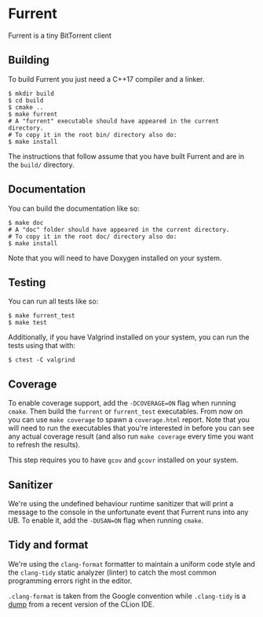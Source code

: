 # Furrent
Furrent is a tiny BitTorrent client

## Building
To build Furrent you just need a C++17 compiler and a linker.
```shell
$ mkdir build
$ cd build
$ cmake ..
$ make furrent
# A "furrent" executable should have appeared in the current directory.
# To copy it in the root bin/ directory also do:
$ make install
```
The instructions that follow assume that you have built Furrent and are in the `build/` directory.

## Documentation
You can build the documentation like so:
```shell
$ make doc
# A "doc" folder should have appeared in the current directory.
# To copy it in the root doc/ directory also do:
$ make install
```
Note that you will need to have Doxygen installed on your system.

## Testing
You can run all tests like so:
```shell
$ make furrent_test
$ make test
```
Additionally, if you have Valgrind installed on your system, you can run the tests using that with:
```shell
$ ctest -C valgrind
```

## Coverage
To enable coverage support, add the `-DCOVERAGE=ON` flag when running `cmake`. Then build the `furrent` or `furrent_test`
executables. From now on you can use `make coverage` to spawn a `coverage.html` report. Note that you will need to
run the executables that you're interested in before you can see any actual coverage result (and also run `make coverage`
every time you want to refresh the results).

This step requires you to have `gcov` and `gcovr` installed on your system.

## Sanitizer
We're using the undefined behaviour runtime sanitizer that will print a message to the console in the unfortunate
event that Furrent runs into any UB. To enable it, add the `-DUSAN=ON` flag when running `cmake`.

## Tidy and format
We're using the `clang-format` formatter to maintain a uniform code style and the `clang-tidy` static analyzer (linter)
to catch the most common programming errors right in the editor.

`.clang-format` is taken from the Google convention while `.clang-tidy` is a
[dump](https://gist.github.com/ArnaudValensi/0d36639fb84b80ee57d0c3c977deb70e) from a recent version of the CLion IDE.
